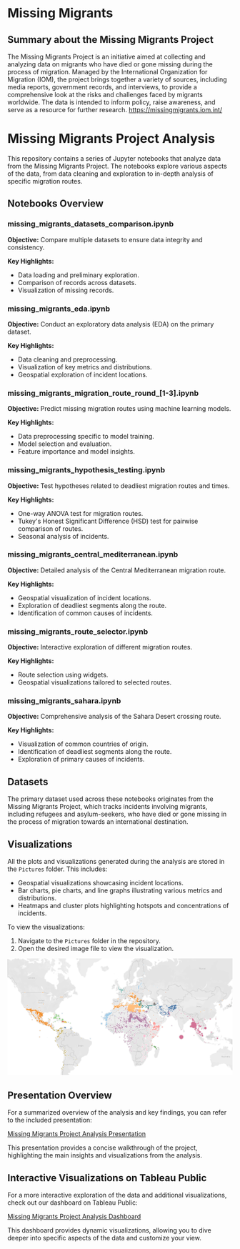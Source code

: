# Missing Migrants

## Summary about the Missing Migrants Project
The Missing Migrants Project is an initiative aimed at collecting and analyzing data on migrants who have died or gone missing during the process of migration. Managed by the International Organization for Migration (IOM), the project brings together a variety of sources, including media reports, government records, and interviews, to provide a comprehensive look at the risks and challenges faced by migrants worldwide. The data is intended to inform policy, raise awareness, and serve as a resource for further research. https://missingmigrants.iom.int/


# Missing Migrants Project Analysis

This repository contains a series of Jupyter notebooks that analyze data from the Missing Migrants Project. The notebooks explore various aspects of the data, from data cleaning and exploration to in-depth analysis of specific migration routes.

## Notebooks Overview

### missing_migrants_datasets_comparison.ipynb

**Objective:** Compare multiple datasets to ensure data integrity and consistency.

**Key Highlights:**
- Data loading and preliminary exploration.
- Comparison of records across datasets.
- Visualization of missing records.

### missing_migrants_eda.ipynb

**Objective:** Conduct an exploratory data analysis (EDA) on the primary dataset.

**Key Highlights:**
- Data cleaning and preprocessing.
- Visualization of key metrics and distributions.
- Geospatial exploration of incident locations.

### missing_migrants_migration_route_round_[1-3].ipynb

**Objective:** Predict missing migration routes using machine learning models.

**Key Highlights:**
- Data preprocessing specific to model training.
- Model selection and evaluation.
- Feature importance and model insights.

### missing_migrants_hypothesis_testing.ipynb

**Objective:** Test hypotheses related to deadliest migration routes and times.

**Key Highlights:**
- One-way ANOVA test for migration routes.
- Tukey's Honest Significant Difference (HSD) test for pairwise comparison of routes.
- Seasonal analysis of incidents.

### missing_migrants_central_mediterranean.ipynb

**Objective:** Detailed analysis of the Central Mediterranean migration route.

**Key Highlights:**
- Geospatial visualization of incident locations.
- Exploration of deadliest segments along the route.
- Identification of common causes of incidents.

### missing_migrants_route_selector.ipynb

**Objective:** Interactive exploration of different migration routes.

**Key Highlights:**
- Route selection using widgets.
- Geospatial visualizations tailored to selected routes.

### missing_migrants_sahara.ipynb

**Objective:** Comprehensive analysis of the Sahara Desert crossing route.

**Key Highlights:**
- Visualization of common countries of origin.
- Identification of deadliest segments along the route.
- Exploration of primary causes of incidents.

## Datasets

The primary dataset used across these notebooks originates from the Missing Migrants Project, which tracks incidents involving migrants, including refugees and asylum-seekers, who have died or gone missing in the process of migration towards an international destination.

## Visualizations

All the plots and visualizations generated during the analysis are stored in the `Pictures` folder. This includes:

- Geospatial visualizations showcasing incident locations.
- Bar charts, pie charts, and line graphs illustrating various metrics and distributions.
- Heatmaps and cluster plots highlighting hotspots and concentrations of incidents.

To view the visualizations:

1. Navigate to the `Pictures` folder in the repository.
2. Open the desired image file to view the visualization.

![Description of the Image](/pictures/map.png)

## Presentation Overview

For a summarized overview of the analysis and key findings, you can refer to the included presentation:

[Missing Migrants Project Analysis Presentation](./slides/MISSING_MIGRANTS_PROJECT.pdf)

This presentation provides a concise walkthrough of the project, highlighting the main insights and visualizations from the analysis.

## Interactive Visualizations on Tableau Public

For a more interactive exploration of the data and additional visualizations, check out our dashboard on Tableau Public:

[Missing Migrants Project Analysis Dashboard](https://public.tableau.com/app/profile/lilit.davidyan/viz/missing_migrants/WorldMap)

This dashboard provides dynamic visualizations, allowing you to dive deeper into specific aspects of the data and customize your view.



